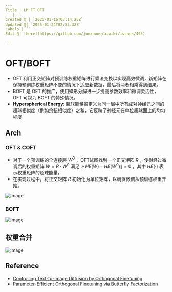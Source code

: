 ```yaml
---
Title | LM FT OFT
-- | --
Created @ | `2025-01-16T03:14:25Z`
Updated @| `2025-01-24T02:53:32Z`
Labels | ``
Edit @| [here](https://github.com/junxnone/aiwiki/issues/495)

---
```

# OFT/BOFT
- OFT 利用正交矩阵对预训练权重矩阵进行乘法变换以实现高效微调，新矩阵在保持预训练权重矩阵不变的情况下适应新数据，最后将两者相乘得到结果。
- BOFT 是 OFT 的推广，使用蝶形分解进一步提高参数效率和微调灵活性，OFT 可视为 BOFT 的特殊情况。
- **Hyperspherical Energy**: 超球能量被定义为同一层中所有成对神经元之间的超球相似度（例如余弦相似度）之和，它反映了神经元在单位超球面上的均匀程度

## Arch


### OFT & COFT
- 对于一个预训练的全连接层 $W^{0}$ ，OFT试图找到一个正交矩阵 $R$ ，使得经过微调后的权重矩阵 $W = R\cdot W^{0}$ 满足 $\left\| HE(W)-HE\left(W^{0}\right)\right\| = 0$ ，其中 $HE(\cdot)$ 表示权重矩阵的超球能量。
- 在实现过程中，将正交矩阵 $R$ 初始化为单位矩阵，以确保微调从预训练权重开始。

![image](https://github.com/user-attachments/assets/0dfb780d-11ad-4ff9-ae8b-8e329a600c88)


### BOFT

![image](https://github.com/user-attachments/assets/d4563f7e-51fb-4593-8967-9694e327a24c)

## 权重合并

![image](https://github.com/user-attachments/assets/a3e0b188-02cc-46d6-920a-29a622fe224e)


## Reference
- [Controlling Text-to-Image Diffusion by Orthogonal Finetuning](https://arxiv.org/abs/2306.07280)
- [Parameter-Efficient Orthogonal Finetuning via Butterfly Factorization](https://arxiv.org/abs/2311.06243)
